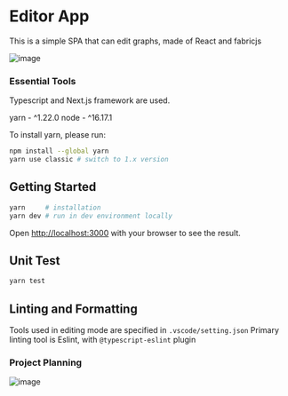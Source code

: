 # Editor App
This is a simple SPA that can edit graphs, made of React and fabricjs

![image](https://github.com/CHIA-AN-YANG/editor-app/assets/71560280/6e50424d-754c-4c0a-b2dc-a205ba1accf9)


### Essential Tools
Typescript and Next.js framework are used.

yarn - ^1.22.0
node - ^16.17.1

To install yarn, please run:
```bash
npm install --global yarn
yarn use classic # switch to 1.x version
```

## Getting Started

```bash
yarn     # installation
yarn dev # run in dev environment locally
```
Open [http://localhost:3000](http://localhost:3000) with your browser to see the result.

## Unit Test
```bash
yarn test
```
## Linting and Formatting
Tools used in editing mode are specified in `.vscode/setting.json`
Primary linting tool is Eslint, with `@typescript-eslint` plugin

### Project Planning
![image](https://github.com/CHIA-AN-YANG/editor-app/assets/71560280/733667b5-564e-4d0f-9a4d-840554c6ec2e)
